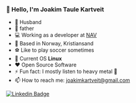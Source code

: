 ### :wave: Hello, I'm Joakim Taule Kartveit
- 👨 Husband
- :baby: father
- :computer: Working as a developer at [NAV](https://nav.no) 
- :house_with_garden: Based in Norway, Kristiansand
- :soccer: Like to play soccer sometimes
- :penguin: Current OS **Linux**
- :heart: Open Source Software
- ⚡ Fun fact: I mostly listen to heavy metal :musical_note:
- 📫 How to reach me: joakimkartveit@gmail.com

[![Linkedin Badge](https://img.shields.io/badge/-LinkedIn-blue?style=flat-square&logo=Linkedin&logoColor=white&link=https://www.linkedin.com/in/harshkumarkhatri/)](https://www.linkedin.com/in/joakim-taule-kartveit-7633aa84/)
